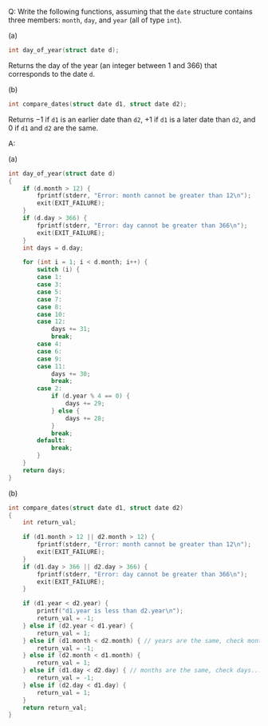 Q: Write the following functions, assuming that the `date` structure contains
three members: `month`, `day`, and `year` (all of type `int`).

(a)

```c
int day_of_year(struct date d);
```

Returns the day of the year (an integer between 1 and 366) that corresponds to
the date `d`.

(b)

```c
int compare_dates(struct date d1, struct date d2);
```

Returns $-1$ if `d1` is an earlier date than `d2`, $+1$ if `d1` is a later date
than `d2`, and $0$ if `d1` and `d2` are the same.

A:

(a)

```c
int day_of_year(struct date d)
{
	if (d.month > 12) {
		fprintf(stderr, "Error: month cannot be greater than 12\n");
		exit(EXIT_FAILURE);
	}
	if (d.day > 366) {
		fprintf(stderr, "Error: day cannot be greater than 366\n");
		exit(EXIT_FAILURE);
	}
	int days = d.day;

	for (int i = 1; i < d.month; i++) {
		switch (i) {
		case 1:
		case 3:
		case 5:
		case 7:
		case 8:
		case 10:
		case 12:
			days += 31;
			break;
		case 4:
		case 6:
		case 9:
		case 11:
			days += 30;
			break;
		case 2:
			if (d.year % 4 == 0) {
				days += 29;
			} else {
				days += 28;
			}
			break;
		default:
			break;
		}
	}
	return days;
}
```

(b)

```c
int compare_dates(struct date d1, struct date d2)
{
	int return_val;

	if (d1.month > 12 || d2.month > 12) {
		fprintf(stderr, "Error: month cannot be greater than 12\n");
		exit(EXIT_FAILURE);
	}
	if (d1.day > 366 || d2.day > 366) {
		fprintf(stderr, "Error: day cannot be greater than 366\n");
		exit(EXIT_FAILURE);
	}

	if (d1.year < d2.year) {
		printf("d1.year is less than d2.year\n");
		return_val = -1;
	} else if (d2.year < d1.year) {
		return_val = 1;
	} else if (d1.month < d2.month) { // years are the same, check months...
		return_val = -1;
	} else if (d2.month < d1.month) {
		return_val = 1;
	} else if (d1.day < d2.day) { // months are the same, check days...
		return_val = -1;
	} else if (d2.day < d1.day) {
		return_val = 1;
	}
	return return_val;
}
```
